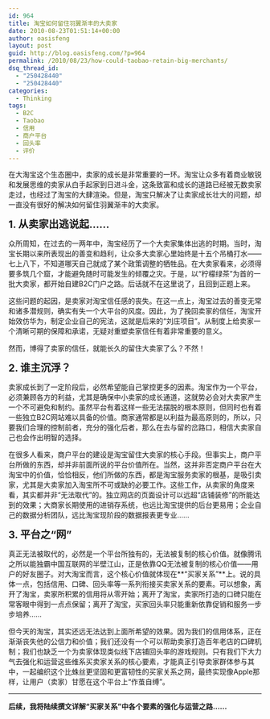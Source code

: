 ```yaml
---
id: 964
title: 淘宝如何留住羽翼渐丰的大卖家
date: 2010-08-23T01:51:14+00:00
author: oasisfeng
layout: post
guid: http://blog.oasisfeng.com/?p=964
permalink: /2010/08/23/how-could-taobao-retain-big-merchants/
dsq_thread_id:
  - "250428440"
  - "250428440"
categories:
  - Thinking
tags:
  - B2C
  - Taobao
  - 信用
  - 商户平台
  - 回头率
  - 评价
---
```

在大淘宝这个生态圈中，卖家的成长是非常重要的一环。淘宝让众多有着商业敏锐和发展思维的卖家从白手起家到日进斗金，这条致富和成长的道路已经被无数卖家走过，也经过了淘宝的大肆渲染。但是，淘宝只解决了让卖家成长壮大的问题，却一直没有很好的解决如何留住羽翼渐丰的大卖家。

<big><big><b>1. 从卖家出逃说起……</b></big></big>

众所周知，在过去的一两年中，淘宝经历了一个大卖家集体出逃的时期。当时，淘宝长期以来所表现出的善变和趋利，让众多大卖家心里始终是十五个吊桶打水——七上八下，不知道哪天自己就成了某个政策调整的牺牲品。在大卖家看来，必须得要多筑几个窟，才能避免随时可能发生的倾覆之灾。于是，以“柠檬绿茶”为首的一批大卖家，都开始自建B2C门户之路。后话就不在这里说了，且回到正题上来。

这些问题的起因，是卖家对淘宝信任感的丧失。在这一点上，淘宝过去的善变无常和诸多潜规则，确实有失一个大平台的风度。因此，为了挽回卖家的信任，淘宝开始效仿华为，制定企业自己的宪法，这就是后来的“刘庄项目”。从制度上给卖家一个清晰可期的保障和承诺，无疑对重塑卖家信任有着非常重要的意义。

然而，博得了卖家的信任，就能长久的留住大卖家了么？不然！

<big><big><b>2. 谁主沉浮？</b></big></big>

卖家成长到了一定阶段后，必然希望能自己掌控更多的因素。淘宝作为一个平台，必须兼顾各方的利益，尤其是确保中小卖家的成长通道，这就势必会对大卖家产生一个不可避免和制约。虽然平台有着这样一些无法摆脱的根本原则，但同时也有着一些独立B2C网站难以具备的价值。商家通常都是以利益为最高原则的，所以，只要我们合理的控制前者，充分的强化后者，那么在去与留的岔路口，相信大卖家自己也会作出明智的选择。

在很多人看来，商户平台的建设是淘宝留住大卖家的核心手段。但事实上，商户平台所做的东西，却并非前面所说的平台价值所在。当然，这并非否定商户平台在大淘宝中的价值，恰恰相反，他们所做的东西，都是淘宝服务卖家的根基，是吸引卖家，尤其是大卖家加入淘宝所不可或缺的必要工作。这些工作，从卖家的角度来看，其实都并非“无法取代”的。独立网店的页面设计可以远超“店铺装修”的所能达到的效果；大商家长期使用的进销存系统，也远比淘宝提供的后台更易用；企业自己的数据分析团队，远比淘宝现阶段的数据报表更专业……

<big><big><b>3. 平台之“网”</b></big></big>

真正无法被取代的，必然是一个平台所独有的，无法被复制的核心价值。就像腾讯之所以能独霸中国互联网的半壁江山，正是依靠QQ无法被复制的核心价值——用户的好友圈子。对大淘宝而言，这个核心价值就体现在**“买家关系”**上。说的具体一点，包括信用、口碑、回头率等一系列衔接买卖家关系的要素。可以想象，离开了淘宝，卖家所积累的信用将从零开始；离开了淘宝，卖家所打造的口碑只能在常客眼中得到一点点保留；离开了淘宝，买家回头率只能重新依靠促销和服务一步步培养……

但今天的淘宝，其实还远无法达到上面所希望的效果。因为我们的信用体系，正在渐渐丧失他的公信力和价值；我们还没有一个可以帮助卖家打造百年老店的口碑机制；我们也缺乏一个为卖家体现类似线下店铺回头率的游戏规则。只有我们下大力气去强化和运营这些维系买卖家关系的核心要素，才能真正引导卖家群体参与其中，一起编织这个比蛛丝更坚固和更富韧性的买家关系之网，最终实现像Apple那样，让用户（卖家）甘愿在这个平台上“作茧自缚”。

* * *

**后续，我将陆续撰文详解“买家关系”中各个要素的强化与运营之路……**</p>